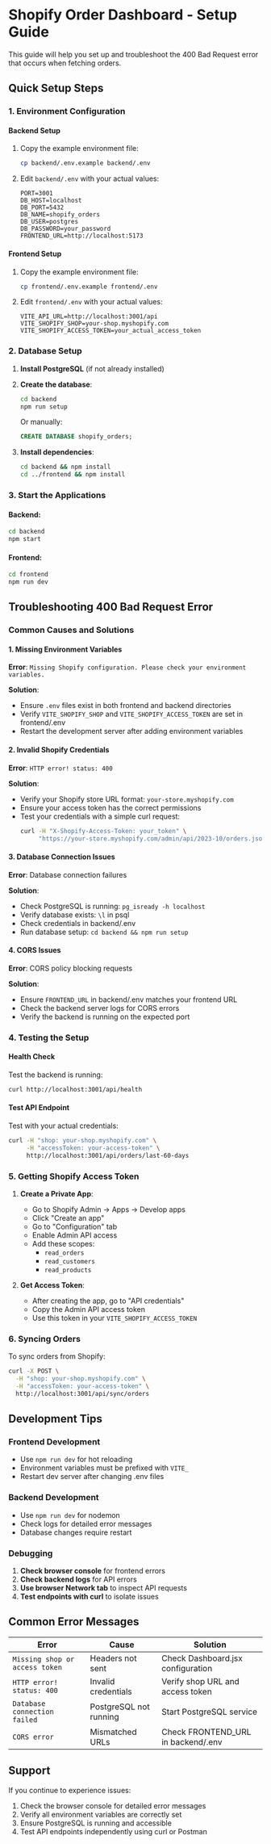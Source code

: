 # Shopify Order Dashboard - Setup Guide

This guide will help you set up and troubleshoot the 400 Bad Request error that occurs when fetching orders.

## Quick Setup Steps

### 1. Environment Configuration

#### Backend Setup
1. Copy the example environment file:
   ```bash
   cp backend/.env.example backend/.env
   ```

2. Edit `backend/.env` with your actual values:
   ```
   PORT=3001
   DB_HOST=localhost
   DB_PORT=5432
   DB_NAME=shopify_orders
   DB_USER=postgres
   DB_PASSWORD=your_password
   FRONTEND_URL=http://localhost:5173
   ```

#### Frontend Setup
1. Copy the example environment file:
   ```bash
   cp frontend/.env.example frontend/.env
   ```

2. Edit `frontend/.env` with your actual values:
   ```
   VITE_API_URL=http://localhost:3001/api
   VITE_SHOPIFY_SHOP=your-shop.myshopify.com
   VITE_SHOPIFY_ACCESS_TOKEN=your_actual_access_token
   ```

### 2. Database Setup

1. **Install PostgreSQL** (if not already installed)
2. **Create the database**:
   ```bash
   cd backend
   npm run setup
   ```
   Or manually:
   ```sql
   CREATE DATABASE shopify_orders;
   ```

3. **Install dependencies**:
   ```bash
   cd backend && npm install
   cd ../frontend && npm install
   ```

### 3. Start the Applications

#### Backend:
```bash
cd backend
npm start
```

#### Frontend:
```bash
cd frontend
npm run dev
```

## Troubleshooting 400 Bad Request Error

### Common Causes and Solutions

#### 1. Missing Environment Variables
**Error**: `Missing Shopify configuration. Please check your environment variables.`

**Solution**:
- Ensure `.env` files exist in both frontend and backend directories
- Verify `VITE_SHOPIFY_SHOP` and `VITE_SHOPIFY_ACCESS_TOKEN` are set in frontend/.env
- Restart the development server after adding environment variables

#### 2. Invalid Shopify Credentials
**Error**: `HTTP error! status: 400`

**Solution**:
- Verify your Shopify store URL format: `your-store.myshopify.com`
- Ensure your access token has the correct permissions
- Test your credentials with a simple curl request:
  ```bash
  curl -H "X-Shopify-Access-Token: your_token" \
       "https://your-store.myshopify.com/admin/api/2023-10/orders.json"
  ```

#### 3. Database Connection Issues
**Error**: Database connection failures

**Solution**:
- Check PostgreSQL is running: `pg_isready -h localhost`
- Verify database exists: `\l` in psql
- Check credentials in backend/.env
- Run database setup: `cd backend && npm run setup`

#### 4. CORS Issues
**Error**: CORS policy blocking requests

**Solution**:
- Ensure `FRONTEND_URL` in backend/.env matches your frontend URL
- Check the backend server logs for CORS errors
- Verify the backend is running on the expected port

### 4. Testing the Setup

#### Health Check
Test the backend is running:
```bash
curl http://localhost:3001/api/health
```

#### Test API Endpoint
Test with your actual credentials:
```bash
curl -H "shop: your-shop.myshopify.com" \
     -H "accessToken: your-access-token" \
     http://localhost:3001/api/orders/last-60-days
```

### 5. Getting Shopify Access Token

1. **Create a Private App**:
   - Go to Shopify Admin → Apps → Develop apps
   - Click "Create an app"
   - Go to "Configuration" tab
   - Enable Admin API access
   - Add these scopes:
     - `read_orders`
     - `read_customers`
     - `read_products`

2. **Get Access Token**:
   - After creating the app, go to "API credentials"
   - Copy the Admin API access token
   - Use this token in your `VITE_SHOPIFY_ACCESS_TOKEN`

### 6. Syncing Orders

To sync orders from Shopify:
```bash
curl -X POST \
  -H "shop: your-shop.myshopify.com" \
  -H "accessToken: your-access-token" \
  http://localhost:3001/api/sync/orders
```

## Development Tips

### Frontend Development
- Use `npm run dev` for hot reloading
- Environment variables must be prefixed with `VITE_`
- Restart dev server after changing .env files

### Backend Development
- Use `npm run dev` for nodemon
- Check logs for detailed error messages
- Database changes require restart

### Debugging
1. **Check browser console** for frontend errors
2. **Check backend logs** for API errors
3. **Use browser Network tab** to inspect API requests
4. **Test endpoints with curl** to isolate issues

## Common Error Messages

| Error | Cause | Solution |
|-------|-------|----------|
| `Missing shop or access token` | Headers not sent | Check Dashboard.jsx configuration |
| `HTTP error! status: 400` | Invalid credentials | Verify shop URL and access token |
| `Database connection failed` | PostgreSQL not running | Start PostgreSQL service |
| `CORS error` | Mismatched URLs | Check FRONTEND_URL in backend/.env |

## Support

If you continue to experience issues:
1. Check the browser console for detailed error messages
2. Verify all environment variables are correctly set
3. Ensure PostgreSQL is running and accessible
4. Test API endpoints independently using curl or Postman
